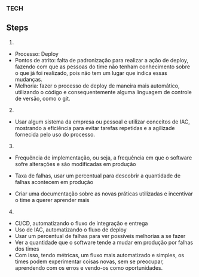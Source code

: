 ### TECH

## Steps
1. 
 - Processo: Deploy
 - Pontos de atrito: falta de padronização para realizar a ação de deploy, fazendo com que as pessoas do time não tenham conhecimento sobre o que já foi realizado, pois não tem um lugar que indica essas mudanças.
 - Melhoria: fazer o processo de deploy de maneira mais automático, utilizando o código e consequentemente alguma linguagem de controle de versão, como o git.

2. 
 - Usar algum sistema da empresa ou pessoal e utilizar conceitos de IAC, mostrando a eficiência para evitar tarefas repetidas e a agilizade fornecida pelo uso do processo.

3. 
 - Frequência de implementação, ou seja, a frequência em que o software sofre alterações e são modificadas em produção
 - Taxa de falhas, usar um percentual para descobrir a quantidade de falhas acontecem em produção

 - Criar uma documentação sobre as novas práticas utilizadas e incentivar o time a querer aprender mais

4. 
 - CI/CD, automatizando o fluxo de integração e entrega
 - Uso de IAC, automatizando o fluxo de deploy
 - Usar um percentual de falhas para ver possíveis melhorias a se fazer
 - Ver a quantidade que o software tende a mudar em produção por falhas dos times
 - Com isso, tendo métricas, um fluxo mais automatizado e simples, os times podem experimentar coisas novas, sem se preocupar, aprendendo com os erros e vendo-os como oportunidades.